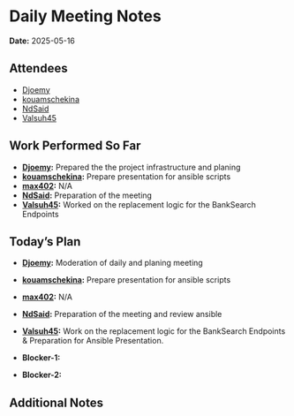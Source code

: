 # 
# # 
# Daily Meeting Notes

**Date:** 2025-05-16

## Attendees
- [Djoemy](https://github.com/Djoemy)
- [kouamschekina](https://github.com/kouamschekina)
- [NdSaid](https://github.com/NdSaid)
- [Valsuh45](https://github.com/Valsuh45)

## Work Performed So Far
- **[Djoemy](https://github.com/Djoemy):** Prepared the the project infrastructure and planing
- **[kouamschekina](https://github.com/kouamschekina):** Prepare presentation for ansible scripts
- **[max402](https://github.com/max402):** N/A
- **[NdSaid](https://github.com/NdSaid):** Preparation of the meeting 
- **[Valsuh45](https://github.com/Valsuh45):** Worked on the replacement logic for the BankSearch Endpoints

## Today’s Plan
- **[Djoemy](https://github.com/Djoemy):** Moderation of daily and planing meeting
- **[kouamschekina](https://github.com/kouamschekina):** Prepare presentation for ansible scripts
- **[max402](https://github.com/max402):** N/A
- **[NdSaid](https://github.com/NdSaid):** Preparation of the meeting and review ansible
- **[Valsuh45](https://github.com/Valsuh45):** Work on the replacement logic for the BankSearch Endpoints & Preparation for Ansible Presentation.

- **Blocker-1:** 

- **Blocker-2:** 

## Additional Notes
